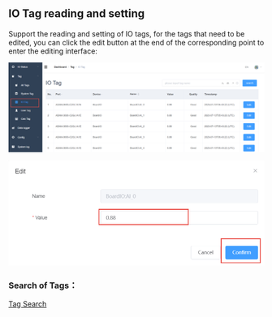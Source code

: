 ## IO Tag  reading and setting　


Support the reading and setting of IO tags, for the tags that need to be edited, you can click the edit button at the end of the corresponding point to enter the editing interface:

![](IOTag_001.png)

![](IOTag_002.png)

### Search of Tags：

[Tag Search](./tag_search/tag_search.html)
